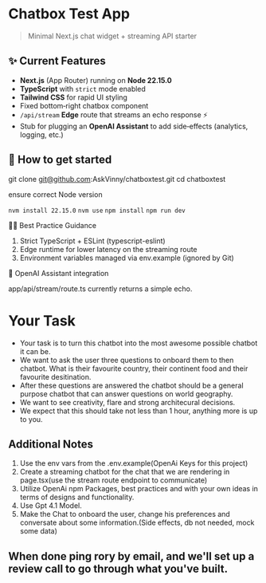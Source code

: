 
# Chatbox Test App

> Minimal Next.js chat widget + streaming API starter

## ✨ Current Features

- **Next.js** (App Router) running on **Node 22.15.0**
- **TypeScript** with `strict` mode enabled
- **Tailwind CSS** for rapid UI styling
- Fixed bottom‑right chatbox component
- `/api/stream` **Edge** route that streams an echo response ⚡️
- Stub for plugging an **OpenAI Assistant** to add side‑effects (analytics, logging, etc.)


## 🚀 How to get started

git clone git@github.com:AskVinny/chatboxtest.git
cd chatboxtest

ensure correct Node version

`nvm install 22.15.0`
`nvm use`
`npm install`
`npm run dev`

🧑‍💻 Best Practice Guidance

1. Strict TypeScript + ESLint (typescript-eslint)
2. Edge runtime for lower latency on the streaming route
3. Environment variables managed via env.example (ignored by Git)

🤖 OpenAI Assistant integration

app/api/stream/route.ts currently returns a simple echo. 

# Your Task
- Your task is to turn this chatbot into the most awesome possible chatbot it can be. 
- We want to ask the user three questions to onboard them to then chatbot.  What is their favourite country, their continent food and their favourite desitination.
- After these questions are answered the chatbot should be a general purpose chatbot that can answer questions on world geography.
- We want to see creativity, flare and strong architecural decisions. 
- We expect that this should take not less than 1 hour, anything more is up to you.  


## Additional Notes
1. Use the env vars from the .env.example(OpenAi Keys for this project)
2. Create a streaming chatbot for the chat that we are rendering in page.tsx(use the stream route endpoint to communicate)
3. Utilize OpenAi npm Packages, best practices and with your own ideas in terms of designs and functionality.
4. Use Gpt 4.1 Model.
5. Make the Chat to onboard the user, change his preferences and conversate about some information.(Side effects, db not needed, mock some data)

## When done ping rory by email, and we'll set up a review call to go through what you've built. 